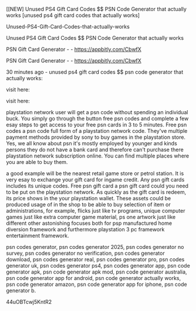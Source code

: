 [[NEW] Unused PS4 Gift Card Codes $$ PSN Code Generator that actually works [unused ps4 gift card codes that actually works]

Unused-PS4-Gift-Card-Codes-that-actually-works

Unused PS4 Gift Card Codes $$ PSN Code Generator that actually works

PSN Gift Card Generator - - https://appbitly.com/CbwfX


PSN Gift Card Generator - - https://appbitly.com/CbwfX


30 minutes ago - unused ps4 gift card codes $$ psn code generator that actually works:

visit here:

visit here:

playstation network user will get a psn code without spending an individual buck. You simply go through the button free psn codes and complete a few esay steps to get access to your free psn cards in 3 to 5 minutes. Free psn codes a psn code full form of a playstation network code. They've multiple payment methods provided by sony to buy games in the playstation store. Yes, we all know about psn it's mostly employed by younger and kinds persons they do not have a bank card and therefore can't purchase there playstation network subscription online. You can find multiple places where you are able to buy them.

 a good example will be the nearest retail game store or petrol station. It is very esay to exchange your gift card for ingame credit. Any psn gift cards includes its unique codes. Free psn gift card a psn gift card could you need to be put on the playstation network. As quickly as the gift card is redeem, its price shows in the your playstation wallet. These assets could be produced usage of in the shop to be able to buy selection of item or administrations, for example, flicks just like tv programs, unique computer games just like extra computer game material, ps one artwork just like different other astonishing focuses both for psp manufactured home diversion framework and furthermore playstation  3 pc framework entertainment framework.

psn codes generator, psn codes generator 2025, psn codes generator no survey, psn codes generator no verification, psn codes generator download, psn codes generator real, psn codes generator pro, psn codes generator uk, psn codes generator ps4, psn codes generator app, psn code generator apk, psn code generator apk mod, psn code generator australia, psn code generator app for android, psn code generator actually works, psn code generator amazon, psn code generator app for iphone, psn code generator b.

44uOBTcwj5KntR2

